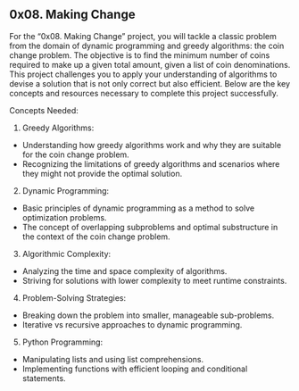 ## 0x08. Making Change

For the “0x08. Making Change” project, you will tackle a classic problem from the domain of dynamic programming and greedy algorithms: the coin change problem. The objective is to find the minimum number of coins required to make up a given total amount, given a list of coin denominations. This project challenges you to apply your understanding of algorithms to devise a solution that is not only correct but also efficient. Below are the key concepts and resources necessary to complete this project successfully.

Concepts Needed:
1. Greedy Algorithms:
- Understanding how greedy algorithms work and why they are suitable for the coin change problem.
- Recognizing the limitations of greedy algorithms and scenarios where they might not provide the optimal solution.

2. Dynamic Programming:
- Basic principles of dynamic programming as a method to solve optimization problems.
- The concept of overlapping subproblems and optimal substructure in the context of the coin change problem.

3. Algorithmic Complexity:
- Analyzing the time and space complexity of algorithms.
- Striving for solutions with lower complexity to meet runtime constraints.

4. Problem-Solving Strategies:
- Breaking down the problem into smaller, manageable sub-problems.
- Iterative vs recursive approaches to dynamic programming.

5. Python Programming:
- Manipulating lists and using list comprehensions.
- Implementing functions with efficient looping and conditional statements.